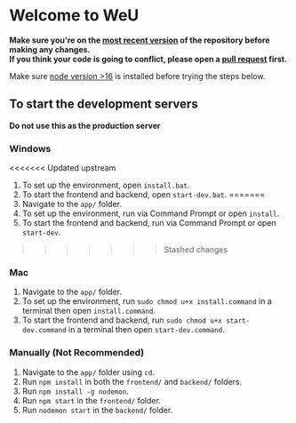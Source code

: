 # Welcome to WeU

**Make sure you're on the [most recent version](https://github.com/weu2/app/tree/main) of the repository before making any changes.**
<br>
**If you think your code is going to conflict, please open a [pull request](https://github.com/weu2/app/pulls) first.**

Make sure [node version >16](https://nodejs.org/en/download/) is installed before trying the steps below.

## To start the development servers
**Do not use this as the production server**

### Windows
<<<<<<< Updated upstream
1. To set up the environment, open `install.bat`.
2. To start the frontend and backend, open `start-dev.bat`.
=======
1. Navigate to the `app/` folder.
2. To set up the environment, run via Command Prompt or open `install`.
3. To start the frontend and backend, run via Command Prompt or open `start-dev`.
>>>>>>> Stashed changes

### Mac
1. Navigate to the `app/` folder.
2. To set up the environment, run `sudo chmod u+x install.command` in a terminal then open `install.command`.
3. To start the frontend and backend, run `sudo chmod u+x start-dev.command` in a terminal then open `start-dev.command`.

### Manually (Not Recommended)
1. Navigate to the `app/` folder using `cd`.
2. Run `npm install` in both the `frontend/` and `backend/` folders.
3. Run `npm install -g nodemon`.
4. Run `npm start` in the `frontend/` folder.
5. Run `nodemon start` in the `backend/` folder.
